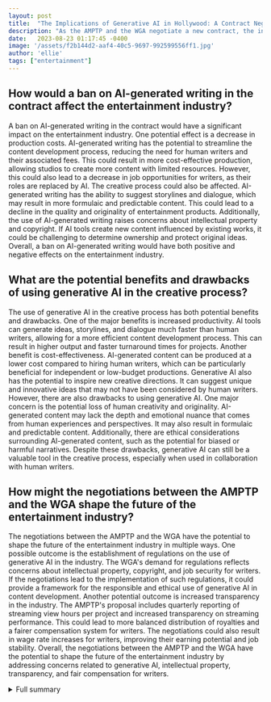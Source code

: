 ```yaml
---
layout: post
title:  "The Implications of Generative AI in Hollywood: A Contract Negotiation Between the AMPTP and the WGA"
description: "As the AMPTP and the WGA negotiate a new contract, the inclusion of a ban on AI-generated writing has sparked a heated debate about the implications of generative AI in Hollywood. This article provides a comprehensive overview of the proposed contract and explores the potential effects of generative AI on the entertainment industry."
date:   2023-08-23 01:17:45 -0400
image: '/assets/f2b144d2-aaf4-40c5-9697-992599556ff1.jpg'
author: 'ellie'
tags: ["entertainment"]
---
```


## How would a ban on AI-generated writing in the contract affect the entertainment industry?
A ban on AI-generated writing in the contract would have a significant impact on the entertainment industry. One potential effect is a decrease in production costs. AI-generated writing has the potential to streamline the content development process, reducing the need for human writers and their associated fees. This could result in more cost-effective production, allowing studios to create more content with limited resources. However, this could also lead to a decrease in job opportunities for writers, as their roles are replaced by AI. The creative process could also be affected. AI-generated writing has the ability to suggest storylines and dialogue, which may result in more formulaic and predictable content. This could lead to a decline in the quality and originality of entertainment products. Additionally, the use of AI-generated writing raises concerns about intellectual property and copyright. If AI tools create new content influenced by existing works, it could be challenging to determine ownership and protect original ideas. Overall, a ban on AI-generated writing would have both positive and negative effects on the entertainment industry.

## What are the potential benefits and drawbacks of using generative AI in the creative process?
The use of generative AI in the creative process has both potential benefits and drawbacks. One of the major benefits is increased productivity. AI tools can generate ideas, storylines, and dialogue much faster than human writers, allowing for a more efficient content development process. This can result in higher output and faster turnaround times for projects. Another benefit is cost-effectiveness. AI-generated content can be produced at a lower cost compared to hiring human writers, which can be particularly beneficial for independent or low-budget productions. Generative AI also has the potential to inspire new creative directions. It can suggest unique and innovative ideas that may not have been considered by human writers. However, there are also drawbacks to using generative AI. One major concern is the potential loss of human creativity and originality. AI-generated content may lack the depth and emotional nuance that comes from human experiences and perspectives. It may also result in formulaic and predictable content. Additionally, there are ethical considerations surrounding AI-generated content, such as the potential for biased or harmful narratives. Despite these drawbacks, generative AI can still be a valuable tool in the creative process, especially when used in collaboration with human writers.

## How might the negotiations between the AMPTP and the WGA shape the future of the entertainment industry?
The negotiations between the AMPTP and the WGA have the potential to shape the future of the entertainment industry in multiple ways. One possible outcome is the establishment of regulations on the use of generative AI in the industry. The WGA's demand for regulations reflects concerns about intellectual property, copyright, and job security for writers. If the negotiations lead to the implementation of such regulations, it could provide a framework for the responsible and ethical use of generative AI in content development. Another potential outcome is increased transparency in the industry. The AMPTP's proposal includes quarterly reporting of streaming view hours per project and increased transparency on streaming performance. This could lead to more balanced distribution of royalties and a fairer compensation system for writers. The negotiations could also result in wage rate increases for writers, improving their earning potential and job stability. Overall, the negotiations between the AMPTP and the WGA have the potential to shape the future of the entertainment industry by addressing concerns related to generative AI, intellectual property, transparency, and fair compensation for writers.

<details>
  <summary>Full summary</summary>
The AMPTP, the negotiating body representing Hollywood CEOs, has proposed a new contract to the Writers Guild of America (WGA) that includes several notable provisions. One of the most significant is a ban on AI-generated writing in the contract. The rise of generative AI in recent years has sparked discussions about its potential effects on Hollywood and the entertainment industry.\n\nGenerative AI refers to the use of AI to create text, images, and even videos. It has the ability to suggest storylines, character arcs, and dialogue, making it an attractive tool for content development. However, concerns have been raised regarding intellectual property and copyright when AI tools create new content influenced by existing works. In response to these concerns, the WGA has gone on strike, demanding regulations on the use of generative AI-produced material.\n\nIn order to provide a balanced perspective on the issue, we interviewed two experts, Jonathan Taplin and Yves Bergquist, who have different views on the use of generative AI in the entertainment industry. Taplin expresses concerns that generative AI will replace human creative professionals and lead to more formulaic content, while Bergquist believes that generative AI will be embraced by certain parts of the industry, such as postproduction companies and short-form creators.\n\nThe impact of generative AI goes beyond the creative process; it will also have significant effects on production, postproduction, distribution, and intellectual property ownership in the industry. While there are concerns about job cuts as companies adopt AI technology, experts agree that humans are unlikely to be entirely replaced by generative AI in the near future.\n\nBeyond the demands of the WGA, other unions, such as SAG-AFTRA, are also pushing for regulations on the use of AI to simulate an actor's performance. As AI continues to encroach upon creative industries, it is likely that more unions will take action against its proliferation.\n\nIn addition to the contentious ban on AI-generated writing, the AMPTP's proposal includes quarterly reporting of streaming view hours per project, increased transparency on streaming performance, and wage rate increases. While the WGA has yet to respond to the proposal, the negotiations between the AMPTP and the WGA will undoubtedly shape the future of the entertainment industry.\n\nThe discussion surrounding generative AI in Hollywood is a complex one, with promises of increased productivity and cost-effectiveness on one hand and concerns about creativity, originality, and job stability on the other. It is clear that the outcome of the contract negotiations will have far-reaching implications for the industry as a whole.
</details>
